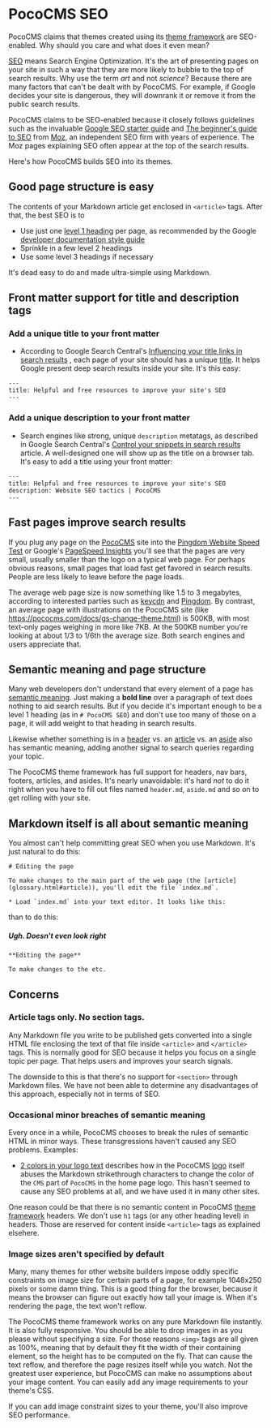 # PocoCMS SEO

PocoCMS claims that themes created using 
its [theme framework](theme-framework.html) are SEO-enabled. 
Why should you care and what does it even mean?

[SEO](glossary.html#seo) means Search Engine Optimization. 
It's the art of presenting pages on your site in such a way
that they are more likely to bubble to the top of search results.
Why use the term *art* and not *science*? Because there are 
many factors that can't be dealt with by PocoCMS. For example,
if Google decides your site is dangerous, they will downrank 
it or remove it from the public search results.

PocoCMS claims to be SEO-enabled because it closely follows
guidelines such as the invaluable 
[Google SEO starter guide](https://developers.google.com/search/docs/fundamentals/seo-starter-guide)
and [The beginner's guide to SEO](https://moz.com/beginners-guide-to-seo) from [Moz](https://moz.com),
an independent SEO firm with years of experience. The Moz pages 
explaining SEO often appear at the top of the search results.

Here's how PocoCMS builds SEO into its themes.

## Good page structure is easy

The contents of your Markdown article get enclosed in 
`<article>` tags. After that, the best SEO is to


* Use just one [level 1 heading](glossary.html#heading) per page, as recommended by the Google [developer documentation style guide](https://developers.google.com/style/headings)
* Sprinkle in a few level 2 headings
* Use some level 3 headings if necessary

It's dead easy to do and made ultra-simple using Markdown.

## Front matter support for title and description tags

### Add a unique title to your front matter

* According to Google Search Central's [Influencing your title links in search results](https://developers.google.com/search/docs/appearance/title-link)
, each page of your site should has a unique 
[title](front-matter.html#title). It helps Google present
deep search results inside your site. It's this easy:

```
---
title: Helpful and free resources to improve your site's SEO
---
```

### Add a unique description to your front matter

* Search engines like strong, unique `description` metatags, as
described in 
Google Search Central's [Control your snippets in search results](https://developers.google.com/search/docs/appearance/snippet)
article. A well-designed one will show up as the title on a browser tab. It's easy to add 
a title using your front matter:

```
---
title: Helpful and free resources to improve your site's SEO
description: Website SEO tactics | PocoCMS
---
```

## Fast pages improve search results

If you plug any page on the [PocoCMS](https://pococms.com) site into 
the [Pingdom Website Speed Test](https://tools.pingdom.com) or
Google's [PageSpeed Insights](https://pagespeed.web.dev) you'll see
that the pages are very small, usually smaller than the logo on 
a typical web page. For perhaps obvious reasons, small pages
that load fast get favored in search results. People are less 
likely to leave before the page loads.

The average web page size is now something like 1.5 to 3 megabytes, according to
interested parties such as [keycdn](https://www.keycdn.com/support/the-growth-of-web-page-size)
and [Pingdom](https://www.pingdom.com/blog/webpages-are-getting-larger-every-year-and-heres-why-it-matters/).
By contrast, an average page with illustrations on the PocoCMS site (like
https://pococms.com/docs/gs-change-theme.html) is 500KB, with most text-only pages 
weighing in more like 7KB. At the 500KB number you're looking at about 1/3
to 1/6th the average size. Both search engines and users appreciate that.

## Semantic meaning and page structure

Many web developers don't understand that every element of a page has
[semantic meaning](glossary.html#semantic-meaning). Just making
a **bold line** over a paragraph of text does nothing to aid 
search results. But if you decide it's important enough to be
a level 1 heading (as in `# PocoCMS SEO`) and don't use too many
of those on a page, it will add weight to that heading in 
search results.

Likewise whether something is in a [header](glossary.html#header) vs. an 
[article](glossary.html#article) vs. an
[aside](glossary.html#aside) also has semantic meaning, adding
another signal to search queries regarding your topic.

The PocoCMS theme framework has full support for headers, nav bars, footers, articles,
and asides. It's nearly unavoidable: it's hard *not* to do it right when you
have to fill out files named `header.md`, `aside.md` and so on to get
rolling with your site.

## Markdown itself is all about semantic meaning

You almost can't help committing great SEO when you use Markdown. It's just natural
to do this:

```
# Editing the page

To make changes to the main part of the web page (the [article](glossary.html#article)), you'll edit the file `index.md`.

* Load `index.md` into your text editor. It looks like this:

```

than to do this:

##### Ugh. Doesn't even look right

```
**Editing the page**

To make changes to the etc.
```




## Concerns

### Article tags only. No section tags.

Any Markdown file you write to be published gets converted into a single
HTML file enclosing the text of that file inside `<article>` and `</article>`
tags. This is normally good for SEO because it helps you focus on a single
topic per page. That helps users and improves your search signals.

The downside to this is that there's no support for `<section>` through
Markdown files. We have not been able to determine any disadvantages
of this approach, especially not in terms of SEO.

### Occasional minor breaches of semantic meaning

Every once in a while, PocoCMS chooses to break the rules of semantic HTML in minor
ways. These transgressions haven't caused any SEO problems. Examples:

* [2 colors in your logo text](css-tips.html#2-colors-in-your-logo-text) describes how
in the PocoCMS [logo](https://pococms.com) itself abuses the Markdown 
strikethrough characters to change the color of the `CMS` part
of `PocoCMS` in the home page logo. This hasn't seemed to cause
any SEO problems at all, and we have used it in many other sites. 

One reason could be that there is no semantic content in PocoCMS
[theme framework](theme-framework.html) headers. We don't use
`h1` tags (or any other heading level) in headers. Those are
reserved for content inside `<article>` tags as explained elsehere.

### Image sizes aren't specified by default

Many, many themes for other website builders impose oddly specific 
constraints on image size for certain parts of a page,
for example 1048x250 pixels or some damn thing. This is a good thing for
the browser, because it means the browser can figure out exactly how tall
your image is. When it's rendering the page, the text won't reflow.


The PocoCMS theme framework works on any pure Markdown file instantly.
It is also fully responsive. You should be able to drop images in
as you please without specifying a size. For those reasons `<img>` tags are
all given as 100%, meaning that by default they fit the width of their
containing element, so the height has to be computed on the fly. That
can cause the text reflow, and therefore the page resizes itself while you watch. Not the greatest
user experience, but PocoCMS can make no assumptions about your
image content. You can easily add any image requirements to your theme's CSS.

If you can add image constraint sizes to your theme, you'll also improve
SEO performance.

